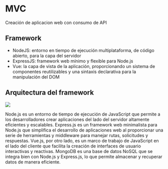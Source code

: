 # MVC
Creación de aplicacion web con consumo de API

## Framework
- NodeJS: entorno en tiempo de ejecución multiplataforma, de código abierto, para la capa del
servidor
- ExpressJS: framework web mínimo y flexible para Node.js
- Vue: la capa de vista de la aplicación, proporcionando un sistema de componentes reutilizables y una sintaxis declarativa para la manipulación del DOM

## Arquitectura del framework
![](https://bezkoder.com/wp-content/uploads/2020/02/vue-node-express-mongodb-crud-mean-stack-architecture.png)
 
 Node.js es un entorno de tiempo de ejecución de JavaScript que permite a los desarrolladores crear aplicaciones del lado del servidor altamente eficientes y escalables.
 Express.js es un framework web minimalista para Node.js que simplifica el desarrollo de aplicaciones web al proporcionar una serie de herramientas y middleware para manejar rutas,
 solicitudes y respuestas. Vue.js, por otro lado, es un marco de trabajo de JavaScript en el lado del cliente que facilita la creación de interfaces de usuario interactivas y reactivas.
 MongoDB es una base de datos NoSQL que se integra bien con Node.js y Express.js, lo que permite almacenar y recuperar datos de manera eficiente. 

